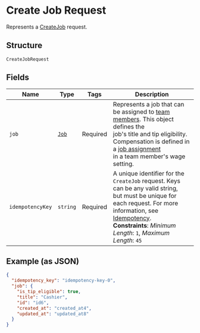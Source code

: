 <!-- Optimized: 2025-10-06 -->
<!-- RPM: 1.6.2.1.1.6.2.1_create-job-request_20251006 -->
<!-- Session: E2E RPM DNA Application -->
<!-- AOM: RND (Reggie & Dro) -->
<!-- COI: TECHNOLOGY -->
<!-- RPM: HIGH -->
<!-- ACTION: BUILD -->

# Create Job Request

Represents a [CreateJob](../../doc/api/team.md#create-job) request.

## Structure

`CreateJobRequest`

## Fields

| Name | Type | Tags | Description |
|  --- | --- | --- | --- |
| `job` | [`Job`](../../doc/models/job.md) | Required | Represents a job that can be assigned to [team members](../../doc/models/team-member.md). This object defines the<br>job's title and tip eligibility. Compensation is defined in a [job assignment](../../doc/models/job-assignment.md)<br>in a team member's wage setting. |
| `idempotencyKey` | `string` | Required | A unique identifier for the `CreateJob` request. Keys can be any valid string,<br>but must be unique for each request. For more information, see<br>[Idempotency](https://developer.squareup.com/docs/build-basics/common-api-patterns/idempotency).<br>**Constraints**: *Minimum Length*: `1`, *Maximum Length*: `45` |

## Example (as JSON)

```json
{
  "idempotency_key": "idempotency-key-0",
  "job": {
    "is_tip_eligible": true,
    "title": "Cashier",
    "id": "id6",
    "created_at": "created_at4",
    "updated_at": "updated_at8"
  }
}
```
